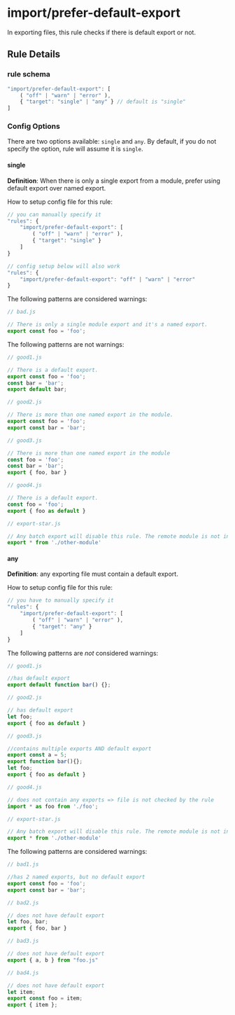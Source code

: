 # import/prefer-default-export

<!-- end auto-generated rule header -->

In exporting files, this rule checks if there is default export or not.

## Rule Details

### rule schema

```javascript
"import/prefer-default-export": [
    ( "off" | "warn" | "error" ),
    { "target": "single" | "any" } // default is "single"
]
```

### Config Options

There are two options available: `single` and `any`. By default, if you do not specify the option, rule will assume it is `single`.

#### single

**Definition**: When there is only a single export from a module, prefer using default export over named export.

How to setup config file for this rule:

```javascript
// you can manually specify it
"rules": {
    "import/prefer-default-export": [
        ( "off" | "warn" | "error" ),
        { "target": "single" }
    ]
}

// config setup below will also work
"rules": {
    "import/prefer-default-export": "off" | "warn" | "error"
}
```

The following patterns are considered warnings:

```javascript
// bad.js

// There is only a single module export and it's a named export.
export const foo = 'foo';

```

The following patterns are not warnings:

```javascript
// good1.js

// There is a default export.
export const foo = 'foo';
const bar = 'bar';
export default bar;
```

```javascript
// good2.js

// There is more than one named export in the module.
export const foo = 'foo';
export const bar = 'bar';
```

```javascript
// good3.js

// There is more than one named export in the module
const foo = 'foo';
const bar = 'bar';
export { foo, bar }
```

```javascript
// good4.js

// There is a default export.
const foo = 'foo';
export { foo as default }
```

```javascript
// export-star.js

// Any batch export will disable this rule. The remote module is not inspected.
export * from './other-module'
```

#### any

**Definition**: any exporting file must contain a default export.

How to setup config file for this rule:

```javascript
// you have to manually specify it
"rules": {
    "import/prefer-default-export": [
        ( "off" | "warn" | "error" ),
        { "target": "any" }
    ]
}
```

The following patterns are *not* considered warnings:

```javascript
// good1.js

//has default export
export default function bar() {};
```

```javascript
// good2.js

// has default export
let foo;
export { foo as default }
```

```javascript
// good3.js

//contains multiple exports AND default export
export const a = 5;
export function bar(){};
let foo;
export { foo as default }
```

```javascript
// good4.js

// does not contain any exports => file is not checked by the rule
import * as foo from './foo';﻿
```

```javascript
// export-star.js

// Any batch export will disable this rule. The remote module is not inspected.
export * from './other-module'
```

The following patterns are considered warnings:

```javascript
// bad1.js

//has 2 named exports, but no default export
export const foo = 'foo';
export const bar = 'bar';
```

```javascript
// bad2.js

// does not have default export
let foo, bar;
export { foo, bar }
```

```javascript
// bad3.js

// does not have default export
export { a, b } from "foo.js"﻿
```

```javascript
// bad4.js

// does not have default export
let item;
export const foo = item;
export { item };
```
